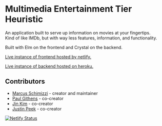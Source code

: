 # Multimedia Entertainment Tier Heuristic

An application built to serve up information on movies at your fingertips. Kind of like IMDb, but with way less features, information, and functionality.

Built with Elm on the frontend and Crystal on the backend.

[Live instance of frontend hosted by netlify.](https://hackerelm.netlify.com)

[Live instance of backend hosted on heroku.](https://meth-server.herokuapp.com)

## Contributors

- [Marcus Schimizzi](https://github.com/schimizzimj) - creator and maintainer
- [Paul Githens](https://github.com/pgithens) - co-creator
- [Jin Kim](https://github.com/jinkim172) - co-creator
- [Justin Peek](https://github.com/peekmeister) - co-creator

[![Netlify Status](https://api.netlify.com/api/v1/badges/00011869-019c-4220-8453-3851a1a21e4b/deploy-status)](https://app.netlify.com/sites/multimediaentertainmenttierheuristic/deploys)
